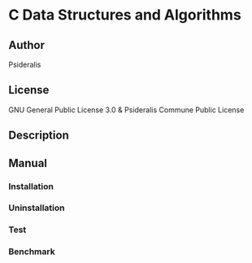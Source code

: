 # C Data Structures and Algorithms
## Author
Psideralis
## License
GNU General Public License 3.0 & Psideralis Commune Public License
## Description

## Manual

### Installation

### Uninstallation

### Test

### Benchmark